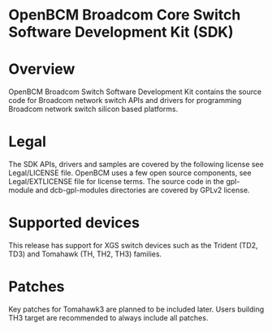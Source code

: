 # OpenBCM Broadcom Core Switch Software Development Kit (SDK)

Overview
========

OpenBCM Broadcom Switch Software Development Kit contains the source code for Broadcom network switch APIs and drivers for programming Broadcom network
switch silicon based platforms.

Legal
=====

The SDK APIs, drivers and samples are covered by the following license see Legal/LICENSE file.
OpenBCM uses a few open source components, see Legal/EXTLICENSE file for license terms.
The source code in the gpl-module and dcb-gpl-modules directories are covered by GPLv2 license.

Supported devices
=================
This release has support for XGS switch devices such as the Trident (TD2, TD3) and Tomahawk (TH, TH2, TH3) families.

Patches
=======
Key patches for Tomahawk3 are planned to be included later. Users building TH3 target are recommended to always include all patches.


